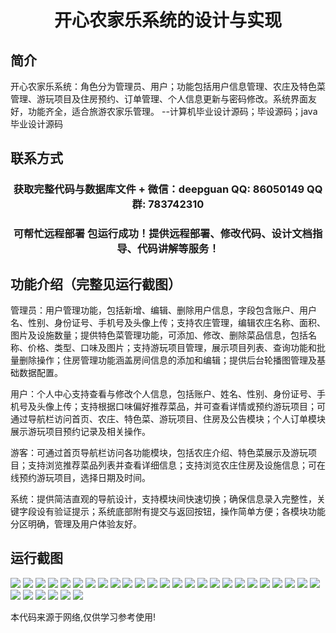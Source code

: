 <p><h1 align="center">开心农家乐系统的设计与实现</h1></p>

## 简介
开心农家乐系统：角色分为管理员、用户；功能包括用户信息管理、农庄及特色菜管理、游玩项目及住房预约、订单管理、个人信息更新与密码修改。系统界面友好，功能齐全，适合旅游农家乐管理。    --计算机毕业设计源码；毕设源码；java毕业设计源码


## 联系方式
<p><h3 align="center">获取完整代码与数据库文件 + 微信：deepguan QQ: 86050149 QQ群: 783742310</h3></p>
<p><h3 align="center">可帮忙远程部署 包运行成功！提供远程部署、修改代码、设计文档指导、代码讲解等服务！</h3></p>

## 功能介绍（完整见运行截图）
管理员：用户管理功能，包括新增、编辑、删除用户信息，字段包含账户、用户名、性别、身份证号、手机号及头像上传；支持农庄管理，编辑农庄名称、面积、图片及设施数量；提供特色菜管理功能，可添加、修改、删除菜品信息，包括名称、价格、类型、口味及图片；支持游玩项目管理，展示项目列表、查询功能和批量删除操作；住房管理功能涵盖房间信息的添加和编辑；提供后台轮播图管理及基础数据配置。

用户：个人中心支持查看与修改个人信息，包括账户、姓名、性别、身份证号、手机号及头像上传；支持根据口味偏好推荐菜品，并可查看详情或预约游玩项目；可通过导航栏访问首页、农庄、特色菜、游玩项目、住房及公告模块；个人订单模块展示游玩项目预约记录及相关操作。

游客：可通过首页导航栏访问各功能模块，包括农庄介绍、特色菜展示及游玩项目；支持浏览推荐菜品列表并查看详细信息；支持浏览农庄住房及设施信息；可在线预约游玩项目，选择日期及时间。

系统：提供简洁直观的导航设计，支持模块间快速切换；确保信息录入完整性，关键字段设有验证提示；系统底部附有提交与返回按钮，操作简单方便；各模块功能分区明确，管理及用户体验友好。


## 运行截图
![](img/001.jpg)
![](img/002.jpg)
![](img/003.jpg)
![](img/004.jpg)
![](img/005.jpg)
![](img/006.jpg)
![](img/007.jpg)
![](img/008.jpg)
![](img/009.jpg)
![](img/010.jpg)
![](img/011.jpg)
![](img/012.jpg)
![](img/013.jpg)
![](img/014.jpg)
![](img/015.jpg)
![](img/016.jpg)
![](img/017.jpg)
![](img/018.jpg)
![](img/019.jpg)
![](img/020.jpg)
![](img/021.jpg)
![](img/022.jpg)
![](img/023.jpg)
![](img/024.jpg)
![](img/025.jpg)
![](img/026.jpg)
![](img/027.jpg)
![](img/028.jpg)
![](img/029.jpg)
![](img/030.jpg)
![](img/031.jpg)

<p>本代码来源于网络,仅供学习参考使用!</p>
